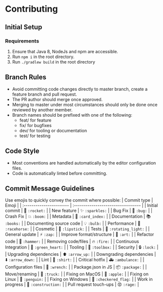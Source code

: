 # Contributing

## Initial Setup
### Requirements
1. Ensure that Java 8, NodeJs and npm are accessible.
2. Run `npm i` in the root directory.
3. Run `./gradlew build` in the root directory
 
## Branch Rules

- Avoid committing code changes directly to master branch, create a feature branch and pull request.
- The PR author should merge once approved.
- Merging to master under most circumstances should only be done once reviewed by another member.
- Branch names should be prefixed with one of the following:
  - feat/ for feature
  - fix/ for bugfixes
  - dev/ for tooling or documentation
  - test/ for testing

## Code Style

- Most conventions are handled automatically by the editor configuration files.
- Code is automatically linted before committing.

## Commit Message Guidelines

Use emojis to quickly convey the commit where possible:
| Commit type              | Emoji                               |
| :----------------------- | :---------------------------------- |
| Initial commit           | :rocket: `:rocket:`                 |
| New feature              | :sparkles: `:sparkles:`             |
| Bug Fix                  | :bug: `:bug:`                       |
| Crash Fix                | :boom: `:boom:`                     |
| Metadata                 | :card_index: `:card_index:`         |
| Documentation            | :books: `:books:`                   |
| Documenting source code  | :bulb: `:bulb:`                     |
| Performance              | :racehorse: `:racehorse:`           |
| Cosmetic                 | :lipstick: `:lipstick:`             |
| Tests                    | :rotating_light: `:rotating_light:` |
| General update           | :zap: `:zap:`                       |
| Improve format/structure | :art: `:art:`                       |
| Refactor code            | :hammer: `:hammer:`                 |
| Removing code/files      | :fire: `:fire:`                     |
| Continuous Integration   | :green_heart: `:green_heart:`       |
| Tooling                  | :toolbox: `:toolbox:`               |
| Security                 | :lock: `:lock:`                     |
| Upgrading dependencies   | :arrow_up: `:arrow_up:`             |
| Downgrading dependencies | :arrow_down: `:arrow_down:`         |
| Lint                     | :shirt: `:shirt:`                   |
| Critical hotfix          | :ambulance: `:ambulance:`           |
| Configuration files      | :wrench: `:wrench:`                 |
| Package.json in JS       | :package: `:package:`               |
| Move/renaming            | :truck: `:truck:`                   |
| Fixing on MacOS          | :apple: `:apple:`                   |
| Fixing on Linux          | :penguin: `:penguin:`               |
| Fixing on Windows        | :checkered_flag: `:checkered_flag:` |
| Work in progress         | :construction: `:construction:`     |
| Pull request touch-ups   | :rage: `:rage:`                     |
